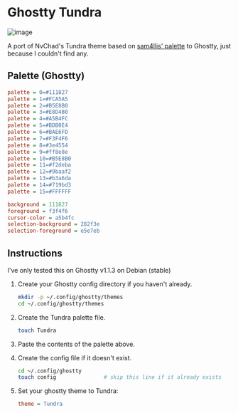 # Ghostty Tundra

![image](https://github.com/user-attachments/assets/b5a9404c-3f60-4b32-9b66-84e80aae9622)

A port of NvChad's Tundra theme based on [sam4llis' palette](https://github.com/sam4llis/nvim-tundra) to Ghostty, just because I couldn't find any.

## Palette (Ghostty)

```ini
palette = 0=#111827
palette = 1=#FCA5A5
palette = 2=#B5E8B0
palette = 3=#E8D4B0
palette = 4=#A5B4FC
palette = 5=#BDB0E4
palette = 6=#BAE6FD
palette = 7=#F3F4F6
palette = 8=#3e4554
palette = 9=#ff8e8e
palette = 10=#B5E8B0
palette = 11=#f2deba
palette = 12=#9baaf2
palette = 13=#b3a6da
palette = 14=#719bd3
palette = 15=#FFFFFF

background = 111827
foreground = f3f4f6
cursor-color = a5b4fc
selection-background = 282f3e
selection-foreground = e5e7eb
```

## Instructions

I've only tested this on Ghostty v1.1.3 on Debian (stable)

1. Create your Ghostty config directory if you haven't already.
  
    ```bash
    mkdir -p ~/.config/ghostty/themes
    cd ~/.config/ghostty/themes
    ```

2. Create the Tundra palette file.

    ```bash
    touch Tundra
    ```

3. Paste the contents of the palette above.

5. Create the config file if it doesn't exist.

    ```bash
    cd ~/.config/ghostty
    touch config               # skip this line if it already exists
    ```

6. Set your ghostty theme to Tundra:
   
    ```ini
    theme = Tundra
    ```
